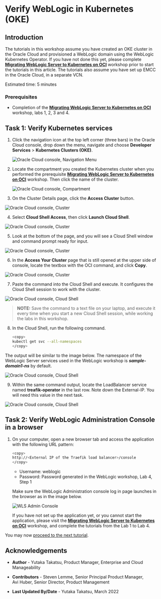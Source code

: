 # Verify WebLogic in Kubernetes (OKE)

## Introduction

The tutorials in this workshop assume you have created an OKE cluster in the Oracle Cloud and provisioned a WebLogic domain using the WebLogic Kubernetes Operator. If you have not done this yet, please complete  **[Migrating WebLogic Server to Kubernetes on OCI](https://apexapps.oracle.com/pls/apex/dbpm/r/livelabs/view-workshop?wid=567)** workshop prior to start the tutorials in this article. The tutorials also assume you have set up EMCC in the Oracle Cloud, in a separate VCN.


Estimated time: 5 minutes


### Prerequisites

* Completion of the **[Migrating WebLogic Server to Kubernetes on OCI](https://apexapps.oracle.com/pls/apex/dbpm/r/livelabs/view-workshop?wid=567)** workshop, labs 1, 2, 3 and 4.



## Task 1: Verify Kubernetes services

1. Click the navigation icon at the top left corner (three bars) in the Oracle Cloud console, drop down the menu, navigate and choose **Developer Services** > **Kubernetes Clusters (OKE)**.

   ![Oracle Cloud console, Navigation Menu](images/1-1-menu.png " ")

2. Locate the compartment you created the Kubernetes cluster when you performed the prerequisite **[Migrating WebLogic Server to Kubernetes on OCI](https://apexapps.oracle.com/pls/apex/dbpm/r/livelabs/workshop-attendee-2?p210_workshop_id=567&p210_type=2&session=102696148940850)** workshop. Then click the name of the cluster.

   ![Oracle Cloud console, Compartment](images/1-2-compartment.png " ")

3.	On the Cluster Details page, click the **Access Cluster** button.

   ![Oracle Cloud console, Cluster](images/1-3-cluster.png " ")

4.	Select **Cloud Shell Access**, then click **Launch Cloud Shell**.

   ![Oracle Cloud console, Cluster](images/1-4-cluster.png " ")

5.	Look at the bottom of the page, and you will see a Cloud Shell window and command prompt ready for input.

   ![Oracle Cloud console, Cluster](images/1-5-cluster.png " ")

6.	In the **Access Your Cluster** page that is still opened at the upper side of console, locate the textbox with the OCI command, and click **Copy**.

   ![Oracle Cloud console, Cluster](images/1-6-cluster.png " ")

7.	Paste the command into the Cloud Shell and execute. It configures the Cloud Shell session to work with the cluster.

   ![Oracle Cloud console, Cloud Shell](images/1-7-cloudshell.png " ")


   > **NOTE:**  Save the command to a text file on your laptop, and execute it every time when you start a new Cloud Shell session, while working the labs in this workshop.


8.	In the Cloud Shell, run the following command.

    ``` bash
    <copy>
    kubectl get svc --all-namespaces
    </copy>
    ```

   The output will be similar to the image below. The namespace of the WebLogic Server services used in the WebLogic workshop is ***sample-domain1-ns*** by default.

   ![Oracle Cloud console, Cloud Shell](images/1-8-cloudshell.png " ")


9.	Within the same command output, locate the LoadBalancer service named **treafik-operator** in the last row. Note down the External-IP. You will need this value in the next task.

   ![Oracle Cloud console, Cloud Shell](images/1-9-cloudshell.png " ")

## Task 2: Verify WebLogic Administration Console in a browser



1.	On your computer, open a new browser tab and access the application with the following URL pattern:

     ``` bash
     <copy>
     http://<External IP of the Traefik load balancer>/console
     </copy>
     ```
     * Username: weblogic
     * Password: Password generated in the WebLogic workshop, Lab 4, Step 1

     Make sure the WebLogic Administration console log in page launches in the browser as in the image below.

     ![WLS Admin Console](images/1-10-demoapp.png " ")


     If you have not set up the application yet, or you cannot start the application, please visit the **[Migrating WebLogic Server to Kubernetes on OCI](https://apexapps.oracle.com/pls/apex/dbpm/r/livelabs/workshop-attendee-2?p210_workshop_id=567&p210_type=2&session=102696148940850)** workshop, and complete the tutorials from the Lab 1 to Lab 4.



You may now [proceed to the next tutorial](#next).

## Acknowledgements

* **Author** - Yutaka Takatsu, Product Manager, Enterprise and Cloud Manageability
- **Contributors** -
Steven Lemme, Senior Principal Product Manager,  
Avi Huber, Senior Director, Product Management
* **Last Updated By/Date** - Yutaka Takatsu, March 2022
